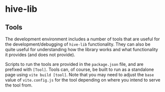 # hive-lib

## Tools

The development environment includes a number of tools that are useful for the development/debugging of `hive-lib`
functionality. They can also be quite useful for understanding how the library works and what functionality it provides
(and does not provide).

Scripts to run the tools are provided in the `package.json` file, and are prefixed with `[Tool]`. Tools can, of course,
be built to run as a standalone page using `vite build [tool]`. Note that you may need to adjust the `base` value of
`vite.config.js` for the tool depending on where you intend to serve the tool from.
